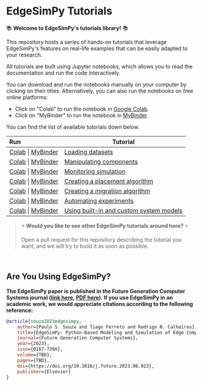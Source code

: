 # EdgeSimPy Tutorials

:books: **Welcome to EdgeSimPy's tutorials library!** :books:

This repository hosts a series of hands-on tutorials that leverage EdgeSimPy's features on real-life examples that can be easily adapted to your research.

All tutorials are built using Jupyter notebooks, which allows you to read the documentation and run the code interactively.

You can download and run the notebooks manually on your computer by clicking on their titles. Alternatively, you can also run the notebooks on free online platforms:
- Click on "Colab" to run the notebook in [Google Colab](https://colab.research.google.com/).
- Click on "MyBinder" to run the notebook in [MyBinder](https://mybinder.org/).

You can find the list of available tutorials down below.

| Run                                                                                                                                                                                                                                                                                 | Tutorial                                                                                                                                               |
| :---------------------------------------------------------------------------------------------------------------------------------------------------------------------------------------------------------------------------------------------------------------------------------- | ------------------------------------------------------------------------------------------------------------------------------------------------------ |
| [Colab](https://colab.research.google.com/github/edgesimpy/edgesimpy-tutorials/blob/master/notebooks/loading-datasets.ipynb) \| [MyBinder](https://mybinder.org/v2/gh/edgesimpy/edgesimpy-tutorials/master?filepath=notebooks%2Floading-datasets.ipynb)                             | [Loading datasets](https://github.com/EdgeSimPy/edgesimpy-tutorials/blob/master/notebooks/loading-datasets.ipynb)                                      |
| [Colab](https://colab.research.google.com/github/edgesimpy/edgesimpy-tutorials/blob/master/notebooks/manipulating-components.ipynb) \| [MyBinder](https://mybinder.org/v2/gh/edgesimpy/edgesimpy-tutorials/master?filepath=notebooks%2Fmanipulating-components.ipynb)               | [Manipulating components](https://github.com/EdgeSimPy/edgesimpy-tutorials/blob/master/notebooks/manipulating-components.ipynb)                        |
| [Colab](https://colab.research.google.com/github/edgesimpy/edgesimpy-tutorials/blob/master/notebooks/monitoring-simulation.ipynb) \| [MyBinder](https://mybinder.org/v2/gh/edgesimpy/edgesimpy-tutorials/master?filepath=notebooks%2Fmonitoring-simulation.ipynb)                   | [Monitoring simulation](https://github.com/EdgeSimPy/edgesimpy-tutorials/blob/master/notebooks/monitoring-simulation.ipynb)                            |
| [Colab](https://colab.research.google.com/github/edgesimpy/edgesimpy-tutorials/blob/master/notebooks/creating-placement-algorithm.ipynb) \| [MyBinder](https://mybinder.org/v2/gh/edgesimpy/edgesimpy-tutorials/master?filepath=notebooks%2Fcreating-placement-algorithm.ipynb)     | [Creating a placement algorithm](https://github.com/EdgeSimPy/edgesimpy-tutorials/blob/master/notebooks/creating-placement-algorithm.ipynb)            |
| [Colab](https://colab.research.google.com/github/edgesimpy/edgesimpy-tutorials/blob/master/notebooks/creating-migration-algorithm.ipynb) \| [MyBinder](https://mybinder.org/v2/gh/edgesimpy/edgesimpy-tutorials/master?filepath=notebooks%2Fcreating-migration-algorithm.ipynb)     | [Creating a migration algorithm](https://github.com/EdgeSimPy/edgesimpy-tutorials/blob/master/notebooks/creating-migration-algorithm.ipynb)            |
| [Colab](https://colab.research.google.com/github/edgesimpy/edgesimpy-tutorials/blob/master/notebooks/automating-experiments.ipynb) \| [MyBinder](https://mybinder.org/v2/gh/edgesimpy/edgesimpy-tutorials/master?filepath=notebooks%2Fautomating-experiments.ipynb)                 | [Automating experiments](https://github.com/EdgeSimPy/edgesimpy-tutorials/blob/master/notebooks/automating-experiments.ipynb)                          |
| [Colab](https://colab.research.google.com/github/edgesimpy/edgesimpy-tutorials/blob/master/notebooks/including-custom-system-models.ipynb) \| [MyBinder](https://mybinder.org/v2/gh/edgesimpy/edgesimpy-tutorials/master?filepath=notebooks%2Fincluding-custom-system-models.ipynb) | [Using built-in and custom system models](https://github.com/EdgeSimPy/edgesimpy-tutorials/blob/master/notebooks/including-custom-system-models.ipynb) |


> :zap: **Would you like to see other EdgeSimPy tutorials around here?** :zap:
>
> Open a pull request for this repository describing the tutorial you want, and we will try to build it as soon as possible.


<br>

## Are You Using EdgeSimPy?

**The EdgeSimPy paper is published in the Future Generation Computer Systems journal ([link here](https://doi.org/10.1016/j.future.2023.06.013), [PDF here](/docs/assets/EdgeSimPy-Paper-FGCS.pdf)). If you use EdgeSimPy in an academic work, we would appreciate citations according to the following reference:**

```bibtex
@article{souza2023edgesimpy,
    author={Paulo S. Souza and Tiago Ferreto and Rodrigo N. Calheiros},
    title={EdgeSimPy: Python-Based Modeling and Simulation of Edge Computing Resource Management Policies},
    journal={Future Generation Computer Systems},
    year={2023},
    issn={0167-739X},
    volume={TBD},
    pages={TBD},
    doi={https://doi.org/10.1016/j.future.2023.06.013},
    publisher={Elsevier}
}
```
